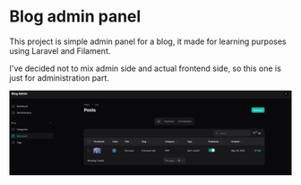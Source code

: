 # Blog admin panel

This project is simple admin panel for a blog, it made for learning purposes using 
Laravel and Filament.

I've decided not to mix admin side and actual frontend side, so this one is just for administration part.

![Panel view](./blog-admin.png)

